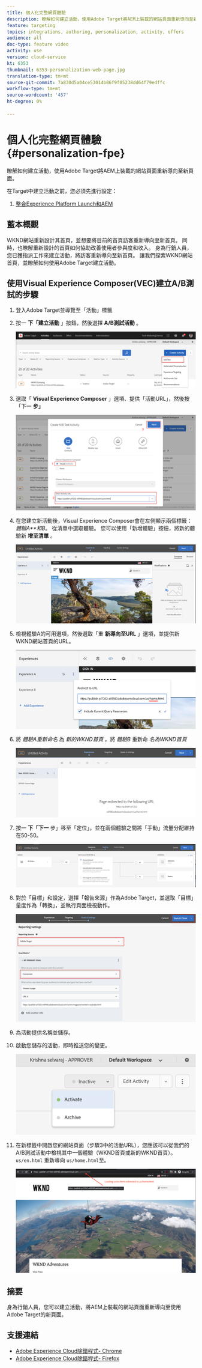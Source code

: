 ```yaml
---
title: 個人化完整網頁體驗
description: 瞭解如何建立活動，使用Adobe Target將AEM上裝載的網站頁面重新導向至新頁面。
feature: targeting
topics: integrations, authoring, personalization, activity, offers
audience: all
doc-type: feature video
activity: use
version: cloud-service
kt: 6353
thumbnail: 6353-personalization-web-page.jpg
translation-type: tm+mt
source-git-commit: 7a830d5a04ce53014b86f9f05238dd64f79edffc
workflow-type: tm+mt
source-wordcount: '457'
ht-degree: 0%

---
```



# 個人化完整網頁體驗 {#personalization-fpe}

瞭解如何建立活動，使用Adobe Target將AEM上裝載的網站頁面重新導向至新頁面。

在Target中建立活動之前，您必須先進行設定：

1. [整合Experience Platform Launch和AEM](https://docs.adobe.com/content/help/en/experience-manager-learn/sites/integrations/experience-platform-launch/overview.html)

## 藍本概觀

WKND網站重新設計其首頁，並想要將目前的首頁訪客重新導向至新首頁。 同時，也瞭解重新設計的首頁如何協助改善使用者參與度和收入。 身為行銷人員，您已獲指派工作來建立活動，將訪客重新導向至新首頁。 讓我們探索WKND網站首頁，並瞭解如何使用Adobe Target建立活動。

## 使用Visual Experience Composer(VEC)建立A/B測試的步驟

1. 登入Adobe Target並導覽至「活動」標籤
1. 按一 **下「建立活動** 」按鈕，然後選擇 **A/B測試活動** 。

   ![A/B活動](assets/ab-target-activity.png)

1. 選取「 **Visual Experience Composer** 」選項、提供「活動URL」，然後按「下一 **步」**

   ![活動URL](assets/ab-test-url.png)

1. 在您建立新活動後，Visual Experience Composer會在左側顯示兩個標籤： *體驗A**和B*。 從清單中選取體驗。 您可以使用「新增體驗」按鈕，將新的體驗新 **增至清單** 。

   ![體驗選項](assets/experience-options.png)

1. 檢視體驗A的可用選項，然後選取「重 **新導向至URL** 」選項，並提供新WKND網站首頁的URL。

   ![重新導向URL](assets/redirect-url.png)

1. 將 *體驗A重新命名* 為 *新的WKND首頁* ，將 *體驗B* 重新命 *名為WKND首頁*

   ![冒險](assets/new-experiences.png)

1. 按一 **下「下一** 步」移至「定位」，並在兩個體驗之間將「手動」流量分配維持在50-50。

   ![定位](assets/targeting.png)

1. 對於「目標」和設定，選擇「報告來源」作為Adobe Target，並選取「目標」量度作為「轉換」，並執行頁面檢視動作。

   ![目標](assets/goals.png)

1. 為活動提供名稱並儲存。
1. 啟動您儲存的活動，即時推送您的變更。

   ![目標](assets/activate.png)

1. 在新標籤中開啟您的網站頁面（步驟3中的活動URL），您應該可以從我們的A/B測試活動中檢視其中一個體驗（WKND首頁或新的WKND首頁）。 `us/en.html` 重新導向 `us/home.html`至。

   ![目標](assets/redirect-test.png)

## 摘要

身為行銷人員，您可以建立活動，將AEM上裝載的網站頁面重新導向至使用Adobe Target的新頁面。

## 支援連結

* [Adobe Experience Cloud除錯程式- Chrome](https://chrome.google.com/webstore/detail/adobe-experience-cloud-de/ocdmogmohccmeicdhlhhgepeaijenapj)
* [Adobe Experience Cloud除錯程式- Firefox](https://addons.mozilla.org/en-US/firefox/addon/adobe-experience-platform-dbg/)

